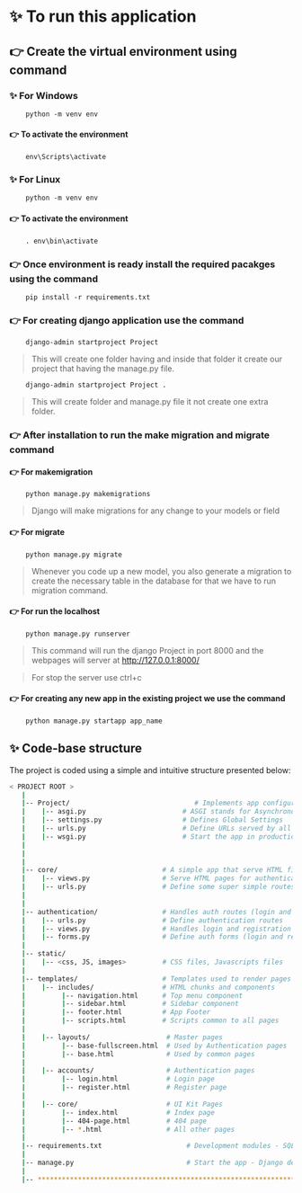 # ✨ To run this application 

## 👉 Create the virtual environment using command 

### ✨ For Windows

```
    python -m venv env
```
#### 👉 To activate the environment 

```
    env\Scripts\activate
```

### ✨ For Linux

```
    python -m venv env
```
#### 👉 To activate the environment

```
    . env\bin\activate
```


### 👉 Once environment is ready install the required pacakges using the command 

```
    pip install -r requirements.txt
```
### 👉 For creating django application use the command 

```
    django-admin startproject Project 
```
> This will create one folder having and inside that folder it create our project that having the manage.py file.

```
    django-admin startproject Project .
```
> This will create folder and manage.py file it not create one extra folder.

### 👉 After installation to run the make migration and migrate command

#### 👉 For makemigration
```
    python manage.py makemigrations
```
> Django will make migrations for any change to your models or field 

#### 👉 For migrate
```
    python manage.py migrate
```
> Whenever you code up a new model, you also generate a migration to create the necessary table in the database for that we have to run migration command.


#### 👉 For run the localhost

```
    python manage.py runserver
```
> This command will run the django Project in port 8000 and the webpages will server at <a>http://127.0.0.1:8000/</a>

> For stop the server use ctrl+c

#### 👉 For creating any new app in the existing project we use the command

```
    python manage.py startapp app_name
```


## ✨ Code-base structure

The project is coded using a simple and intuitive structure presented below:

```bash
< PROJECT ROOT >
   |
   |-- Project/                               # Implements app configuration
   |    |-- asgi.py                        # ASGI stands for Asynchronous Server Gateway interface
   |    |-- settings.py                    # Defines Global Settings
   |    |-- urls.py                        # Define URLs served by all apps/nodes
   |    |-- wsgi.py                        # Start the app in production and wsgi stand for Web Server Gateway Interface
   |
   |    
   |
   |-- core/                          # A simple app that serve HTML files
   |    |-- views.py                  # Serve HTML pages for authenticated users
   |    |-- urls.py                   # Define some super simple routes  
   |    
   |
   |-- authentication/                # Handles auth routes (login and register)
   |    |-- urls.py                   # Define authentication routes  
   |    |-- views.py                  # Handles login and registration  
   |    |-- forms.py                  # Define auth forms (login and register) 
   |    
   |-- static/
   |    |-- <css, JS, images>         # CSS files, Javascripts files
   |    
   |-- templates/                     # Templates used to render pages
   |    |-- includes/                 # HTML chunks and components
   |         |-- navigation.html      # Top menu component
   |         |-- sidebar.html         # Sidebar component
   |         |-- footer.html          # App Footer
   |         |-- scripts.html         # Scripts common to all pages
   |         
   |    |-- layouts/                   # Master pages
   |         |-- base-fullscreen.html  # Used by Authentication pages
   |         |-- base.html             # Used by common pages
   |         
   |    |-- accounts/                  # Authentication pages
   |         |-- login.html            # Login page
   |         |-- register.html         # Register page
   |         
   |    |-- core/                      # UI Kit Pages
   |         |-- index.html            # Index page
   |         |-- 404-page.html         # 404 page
   |         |-- *.html                # All other pages
   |
   |-- requirements.txt                     # Development modules - SQLite storage
   |
   |-- manage.py                            # Start the app - Django default start script
   |
   |-- ************************************************************************
```
